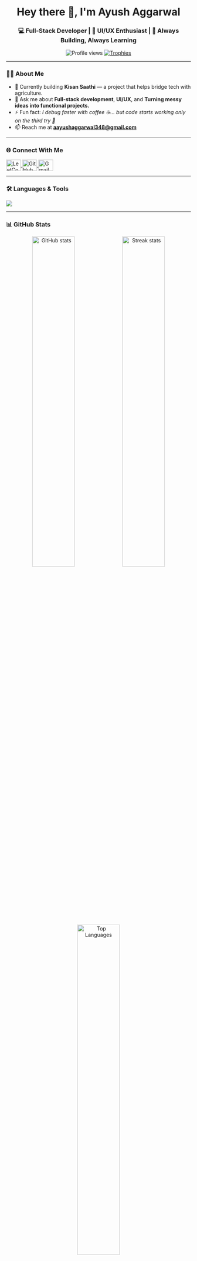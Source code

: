 <h1 align="center">Hey there 👋, I'm Ayush Aggarwal</h1>
<h3 align="center">💻 Full-Stack Developer | 🎨 UI/UX Enthusiast | 🚀 Always Building, Always Learning</h3>

<p align="center">
  <img src="https://komarev.com/ghpvc/?username=ayushaggarwal05&label=Profile%20Views&color=0e75b6&style=flat" alt="Profile views" /> 
  <a href="https://github.com/ryo-ma/github-profile-trophy">
    <img src="https://github-profile-trophy.vercel.app/?username=ayushaggarwal05&theme=onedark&no-frame=true&margin-w=10&margin-h=10&column=6" alt="Trophies" />
  </a>
</p>

---

### 👨‍💻 About Me  

- 🔭 Currently building **Kisan Saathi** — a project that helps bridge tech with agriculture.  
- 💬 Ask me about **Full-stack development**, **UI/UX**, and **Turning messy ideas into functional projects.**  
- ⚡ Fun fact: *I debug faster with coffee ☕... but code starts working only on the third try 🐞*  
- 📫 Reach me at **aayushaggarwal348@gmail.com**  

---

### 🌐 Connect With Me  

<p align="left">
<a href="https://www.leetcode.com/aayushaggarwal348" target="blank">
  <img align="center" src="https://raw.githubusercontent.com/rahuldkjain/github-profile-readme-generator/master/src/images/icons/Social/leet-code.svg" alt="LeetCode" height="30" width="40" />
</a>
<a href="https://github.com/ayushaggarwal05" target="blank">
  <img align="center" src="https://cdn.jsdelivr.net/gh/devicons/devicon/icons/github/github-original.svg" alt="GitHub" height="30" width="40" />
</a>
<a href="mailto:aayushaggarwal348@gmail.com">
  <img align="center" src="https://cdn.jsdelivr.net/gh/simple-icons/simple-icons/icons/gmail.svg" alt="Gmail" height="30" width="40" />
</a>
</p>

---

### 🛠️ Languages & Tools  

<p align="left">
  <img src="https://skillicons.dev/icons?i=html,css,js,react,redux,nodejs,express,bootstrap,tailwind,python,flask,django,mongodb,mysql,git,figma,postman,babel,firebase,hadoop,vscode" />
</p>

---

### 📊 GitHub Stats  

<div align="center">
  <img width="48%" src="https://github-readme-stats.vercel.app/api?username=ayushaggarwal05&show_icons=true&theme=tokyonight" alt="GitHub stats" />
  <img width="48%" src="https://github-readme-streak-stats.herokuapp.com/?user=ayushaggarwal05&theme=tokyonight" alt="Streak stats" />
  <img width="48%" src="https://github-readme-stats.vercel.app/api/top-langs?username=ayushaggarwal05&show_icons=true&layout=compact&theme=tokyonight" alt="Top Languages" />
</div>

---

### 🧠 Currently Exploring  
- ⚙️ TypeScript & Next.js  
- ☁️ Firebase and modern backend architectures  
- 🤖 AI-integrated web apps using GPT APIs  

---

### 💬 Quote I Live By  
> “Code is like humor. When you have to explain it, it’s bad.” — *Cory House*  

---

<p align="center">
  <img src="https://raw.githubusercontent.com/andreasbm/readme/master/assets/lines/colored.png" width="100%" />
  <b>Thanks for visiting! 🙌 Let's build something amazing together.</b>
</p>
